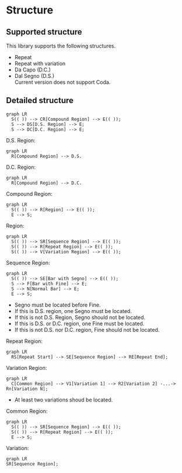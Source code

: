 # Structure

## Supported structure

This library supports the following structures.

- Repeat
- Repeat with variation
- Da Capo (D.C.)
- Dal Segno (D.S.)<br/>Current version does not support Coda.

## Detailed structure

``` mermaid
graph LR
  S(( )) --> CR[Compound Region] --> E(( ));
  S --> DS[D.S. Region] --> E;
  S --> DC[D.C. Region] --> E;
```

D.S. Region:
``` mermaid
graph LR
  R[Compound Region] --> D.S.
```

D.C. Region:
``` mermaid
graph LR
  R[Compound Region] --> D.C.
```

Compound Region:
``` mermaid
graph LR
  S(( )) --> R[Region] --> E(( ));
  E --> S;
```

Region:
``` mermaid
graph LR
  S(( )) --> SR[Sequence Region] --> E(( ));
  S(( )) --> R[Repeat Region] --> E(( ));
  S(( )) --> V[Variation Region] --> E(( ));
```

Sequence Region:
``` mermaid
graph LR
  S(( )) --> SE[Bar with Segno] --> E(( ));
  S --> F[Bar with Fine] --> E;
  S --> N[Normal Bar] --> E;
  E --> S;
```

- Segno must be located before Fine.
- If this is D.S. region, one Segno must be located.
- If this is not D.S. Region, Segno should not be located.
- If this is D.S. or D.C. region, one Fine must be located.
- If this is not D.S. nor D.C. region, Fine should not be located.

Repeat Region:
``` mermaid
graph LR
  RS[Repeat Start] --> SE[Sequence Region] --> RE[Repeat End];
```

Variation Region:
``` mermaid
graph LR
  C[Common Region] --> V1[Variation 1] --> R2[Variation 2] -...-> Rn[Variation N];
```

- At least two variations shoud be located.

Common Region:
``` mermaid
graph LR
  S(( )) --> SR[Sequence Region] --> E(( ));
  S(( )) --> R[Repeat Region] --> E(( ));
  E --> S;
```

Variation:
``` mermaid
graph LR
SR[Sequence Region];
```
